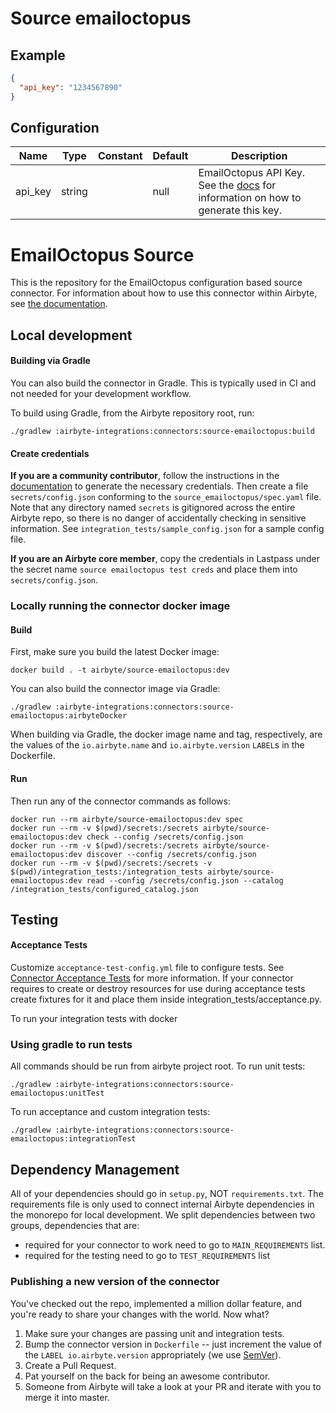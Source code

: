 # Source emailoctopus

## Example
```json
{
  "api_key": "1234567890"
}
```

## Configuration
| Name | Type | Constant | Default | Description |
| --- | --- | --- | --- | --- |
|api_key|string||null|EmailOctopus API Key. See the <a href="https://help.emailoctopus.com/article/165-how-to-create-and-delete-api-keys">docs</a> for information on how to generate this key.|

# EmailOctopus Source

This is the repository for the EmailOctopus configuration based source connector.
For information about how to use this connector within Airbyte, see [the documentation](https://docs.airbyte.io/integrations/sources/emailoctopus).

## Local development

#### Building via Gradle
You can also build the connector in Gradle. This is typically used in CI and not needed for your development workflow.

To build using Gradle, from the Airbyte repository root, run:
```
./gradlew :airbyte-integrations:connectors:source-emailoctopus:build
```

#### Create credentials
**If you are a community contributor**, follow the instructions in the [documentation](https://docs.airbyte.io/integrations/sources/emailoctopus)
to generate the necessary credentials. Then create a file `secrets/config.json` conforming to the `source_emailoctopus/spec.yaml` file.
Note that any directory named `secrets` is gitignored across the entire Airbyte repo, so there is no danger of accidentally checking in sensitive information.
See `integration_tests/sample_config.json` for a sample config file.

**If you are an Airbyte core member**, copy the credentials in Lastpass under the secret name `source emailoctopus test creds`
and place them into `secrets/config.json`.

### Locally running the connector docker image

#### Build
First, make sure you build the latest Docker image:
```
docker build . -t airbyte/source-emailoctopus:dev
```

You can also build the connector image via Gradle:
```
./gradlew :airbyte-integrations:connectors:source-emailoctopus:airbyteDocker
```
When building via Gradle, the docker image name and tag, respectively, are the values of the `io.airbyte.name` and `io.airbyte.version` `LABEL`s in
the Dockerfile.

#### Run
Then run any of the connector commands as follows:
```
docker run --rm airbyte/source-emailoctopus:dev spec
docker run --rm -v $(pwd)/secrets:/secrets airbyte/source-emailoctopus:dev check --config /secrets/config.json
docker run --rm -v $(pwd)/secrets:/secrets airbyte/source-emailoctopus:dev discover --config /secrets/config.json
docker run --rm -v $(pwd)/secrets:/secrets -v $(pwd)/integration_tests:/integration_tests airbyte/source-emailoctopus:dev read --config /secrets/config.json --catalog /integration_tests/configured_catalog.json
```
## Testing

#### Acceptance Tests
Customize `acceptance-test-config.yml` file to configure tests. See [Connector Acceptance Tests](https://docs.airbyte.io/connector-development/testing-connectors/connector-acceptance-tests-reference) for more information.
If your connector requires to create or destroy resources for use during acceptance tests create fixtures for it and place them inside integration_tests/acceptance.py.

To run your integration tests with docker

### Using gradle to run tests
All commands should be run from airbyte project root.
To run unit tests:
```
./gradlew :airbyte-integrations:connectors:source-emailoctopus:unitTest
```
To run acceptance and custom integration tests:
```
./gradlew :airbyte-integrations:connectors:source-emailoctopus:integrationTest
```

## Dependency Management
All of your dependencies should go in `setup.py`, NOT `requirements.txt`. The requirements file is only used to connect internal Airbyte dependencies in the monorepo for local development.
We split dependencies between two groups, dependencies that are:
* required for your connector to work need to go to `MAIN_REQUIREMENTS` list.
* required for the testing need to go to `TEST_REQUIREMENTS` list

### Publishing a new version of the connector
You've checked out the repo, implemented a million dollar feature, and you're ready to share your changes with the world. Now what?
1. Make sure your changes are passing unit and integration tests.
1. Bump the connector version in `Dockerfile` -- just increment the value of the `LABEL io.airbyte.version` appropriately (we use [SemVer](https://semver.org/)).
1. Create a Pull Request.
1. Pat yourself on the back for being an awesome contributor.
1. Someone from Airbyte will take a look at your PR and iterate with you to merge it into master.
